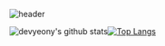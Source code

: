![header](https://capsule-render.vercel.app/api?type=waving&color=0:00C9FF,100:92FE9D&height=300&section=header&text=Yeonhee%20Hayden%20Kim&desc=Love%20the%20life%20you%20live,%20live%20the%20life%20you%20love&fontColor=F1F7F0&fontSize=50&descSize=17&descAlign=75)

![devyeony's github stats](https://github-readme-stats.vercel.app/api?username=devyeony&show_icons=true&theme=onedark)[![Top Langs](https://github-readme-stats.vercel.app/api/top-langs/?username=devyeony&layout=compact&theme=onedark)](https://github.com/anuraghazra/github-readme-stats)
